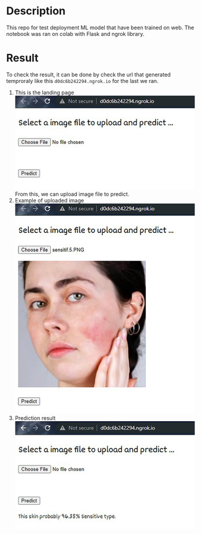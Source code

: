 # Description
This repo for test deployment ML model that have been trained on web.
The notebook was ran on colab with Flask and ngrok library.

# Result
To check the result, it can be done by check the url that generated temproraly 
like this `d0dc6b242294.ngrok.io` for the last we ran.

1. This is the landing page ![landing_page](img/1.jpg "Landing Page")
   From this, we can upload image file to predict.
2. Example of uploaded image ![uploaded_image](img/2.jpg "Uploaded Image")
3. Prediction result ![Result](img/3.jpg "Result")
